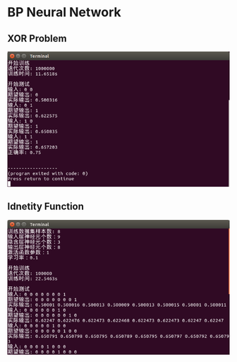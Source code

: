 # BP Neural Network

## XOR Problem
![](https://github.com/mxmaxi007/BP_network/raw/master/data/XOR.png)

## Idnetity Function

![](https://github.com/mxmaxi007/BP_network/raw/master/data/IF.png)